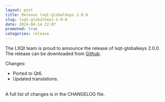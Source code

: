```yaml
---
layout: post
title: Release lxqt-globalkeys 2.0.0
slug: lxqt-globalkeys-2-0-0
date: 2024-04-14 22:07
promoted: true
categories: release
---
```

The LXQt team is proud to announce the release of lxqt-globalkeys 2.0.0.
The release can be downloaded from [Github](https://github.com/lxqt/lxqt-globalkeys/releases).

Changes:

 * Ported to Qt6.
 * Updated translations.

<br/>
A full list of changes is in the CHANGELOG file.
<br/>

